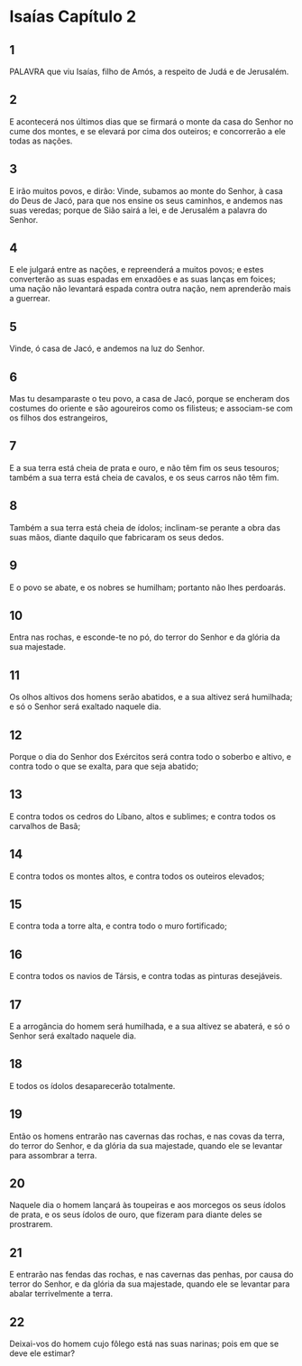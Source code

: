 # Isaías Capítulo 2

## 1
PALAVRA que viu Isaías, filho de Amós, a respeito de Judá e de Jerusalém.

## 2
E acontecerá nos últimos dias que se firmará o monte da casa do Senhor no cume dos montes, e se elevará por cima dos outeiros; e concorrerão a ele todas as nações.

## 3
E irão muitos povos, e dirão: Vinde, subamos ao monte do Senhor, à casa do Deus de Jacó, para que nos ensine os seus caminhos, e andemos nas suas veredas; porque de Sião sairá a lei, e de Jerusalém a palavra do Senhor.

## 4
E ele julgará entre as nações, e repreenderá a muitos povos; e estes converterão as suas espadas em enxadões e as suas lanças em foices; uma nação não levantará espada contra outra nação, nem aprenderão mais a guerrear.

## 5
Vinde, ó casa de Jacó, e andemos na luz do Senhor.

## 6
Mas tu desamparaste o teu povo, a casa de Jacó, porque se encheram dos costumes do oriente e são agoureiros como os filisteus; e associam-se com os filhos dos estrangeiros,

## 7
E a sua terra está cheia de prata e ouro, e não têm fim os seus tesouros; também a sua terra está cheia de cavalos, e os seus carros não têm fim.

## 8
Também a sua terra está cheia de ídolos; inclinam-se perante a obra das suas mãos, diante daquilo que fabricaram os seus dedos.

## 9
E o povo se abate, e os nobres se humilham; portanto não lhes perdoarás.

## 10
Entra nas rochas, e esconde-te no pó, do terror do Senhor e da glória da sua majestade.

## 11
Os olhos altivos dos homens serão abatidos, e a sua altivez será humilhada; e só o Senhor será exaltado naquele dia.

## 12
Porque o dia do Senhor dos Exércitos será contra todo o soberbo e altivo, e contra todo o que se exalta, para que seja abatido;

## 13
E contra todos os cedros do Líbano, altos e sublimes; e contra todos os carvalhos de Basã;

## 14
E contra todos os montes altos, e contra todos os outeiros elevados;

## 15
E contra toda a torre alta, e contra todo o muro fortificado;

## 16
E contra todos os navios de Társis, e contra todas as pinturas desejáveis.

## 17
E a arrogância do homem será humilhada, e a sua altivez se abaterá, e só o Senhor será exaltado naquele dia.

## 18
E todos os ídolos desaparecerão totalmente.

## 19
Então os homens entrarão nas cavernas das rochas, e nas covas da terra, do terror do Senhor, e da glória da sua majestade, quando ele se levantar para assombrar a terra.

## 20
Naquele dia o homem lançará às toupeiras e aos morcegos os seus ídolos de prata, e os seus ídolos de ouro, que fizeram para diante deles se prostrarem.

## 21
E entrarão nas fendas das rochas, e nas cavernas das penhas, por causa do terror do Senhor, e da glória da sua majestade, quando ele se levantar para abalar terrivelmente a terra.

## 22
Deixai-vos do homem cujo fôlego está nas suas narinas; pois em que se deve ele estimar?

